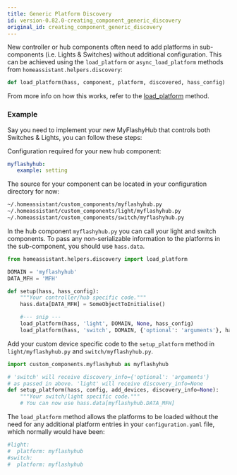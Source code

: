 ```yaml
---
title: Generic Platform Discovery
id: version-0.82.0-creating_component_generic_discovery
original_id: creating_component_generic_discovery
---
```


New controller or hub components often need to add platforms in sub-components (i.e. Lights & Switches) without additional configuration.
This can be achieved using the `load_platform` or `async_load_platform` methods from `homeassistant.helpers.discovery`:

```python
def load_platform(hass, component, platform, discovered, hass_config)
```

From more info on how this works, refer to the [load_platform](https://github.com/home-assistant/home-assistant/blob/dev/homeassistant/helpers/discovery.py#L117) method.

### Example

Say you need to implement your new MyFlashyHub that controls both Switches & Lights, you can follow these steps:

Configuration required for your new hub component:

```yaml
myflashyhub:
   example: setting
```

The source for your component can be located in your configuration directory for now:

```bash
~/.homeassistant/custom_components/myflashyhub.py
~/.homeassistant/custom_components/light/myflashyhub.py
~/.homeassistant/custom_components/switch/myflashyhub.py
```

In the hub component `myflashyhub.py` you can call your light and switch components. To pass any non-serializable information to the platforms in the sub-component, you should use `hass.data`.

```python
from homeassistant.helpers.discovery import load_platform

DOMAIN = 'myflashyhub'
DATA_MFH = 'MFH'

def setup(hass, hass_config):
    """Your controller/hub specific code."""
    hass.data[DATA_MFH] = SomeObjectToInitialise()

    #--- snip ---
    load_platform(hass, 'light', DOMAIN, None, hass_config)
    load_platform(hass, 'switch', DOMAIN, {'optional': 'arguments'}, hass_config)
```

Add your custom device specific code to the `setup_platform` method in `light/myflashyhub.py` and `switch/myflashyhub.py`.

```python
import custom_components.myflashyhub as myflashyhub

# 'switch' will receive discovery_info={'optional': 'arguments'}
# as passed in above. 'light' will receive discovery_info=None
def setup_platform(hass, config, add_devices, discovery_info=None):
    """Your switch/light specific code."""
    # You can now use hass.data[myflashyhub.DATA_MFH]
```


The `load_platform` method allows the platforms to be loaded without the need for any additional platform entries in your `configuration.yaml` file, which normally would have been:

```yaml
#light:
#  platform: myflashyhub
#switch:
#  platform: myflashyhub
```
